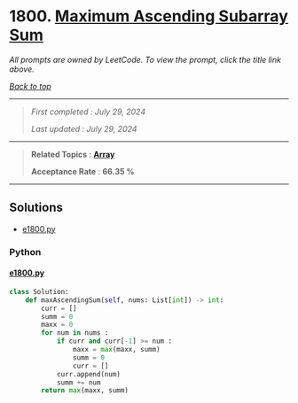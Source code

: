 # 1800. [Maximum Ascending Subarray Sum](<https://leetcode.com/problems/maximum-ascending-subarray-sum>)

*All prompts are owned by LeetCode. To view the prompt, click the title link above.*

*[Back to top](<../README.md>)*

------

> *First completed : July 29, 2024*
>
> *Last updated : July 29, 2024*

------

> **Related Topics** : **[Array](<by_topic/Array.md>)**
>
> **Acceptance Rate** : **66.35 %**

------

## Solutions

- [e1800.py](<../my-submissions/e1800.py>)
### Python
#### [e1800.py](<../my-submissions/e1800.py>)
```Python
class Solution:
    def maxAscendingSum(self, nums: List[int]) -> int:
        curr = []
        summ = 0
        maxx = 0
        for num in nums :
            if curr and curr[-1] >= num :
                maxx = max(maxx, summ)
                summ = 0
                curr = []
            curr.append(num)
            summ += num
        return max(maxx, summ)

```

